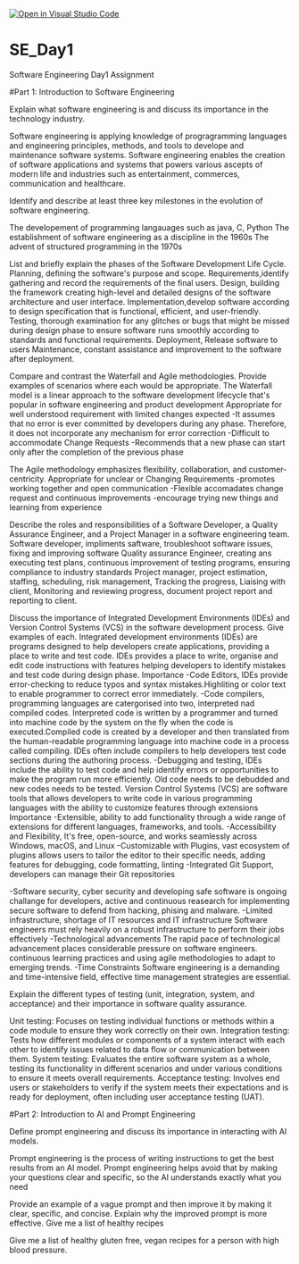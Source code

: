 [![Open in Visual Studio Code](https://classroom.github.com/assets/open-in-vscode-2e0aaae1b6195c2367325f4f02e2d04e9abb55f0b24a779b69b11b9e10269abc.svg)](https://classroom.github.com/online_ide?assignment_repo_id=18404057&assignment_repo_type=AssignmentRepo)
# SE_Day1
Software Engineering Day1 Assignment

#Part 1: Introduction to Software Engineering

Explain what software engineering is and discuss its importance in the technology industry.

Software engineering is applying knowledge of progragramming languages and engineering principles, methods, and tools to develope and maintenance software systems.
Software engineering enables the creation of software applications and systems that powers various ascepts of modern life and industries such as entertainment, commerces, communication and healthcare.

Identify and describe at least three key milestones in the evolution of software engineering.

The developement of programming langauages such as java, C, Python
The establishment of software engineering as a discipline in the 1960s
The advent of structured programming in the 1970s

List and briefly explain the phases of the Software Development Life Cycle.
Planning, defining the software's purpose and scope.
Requirements,identify gathering and record the requirements of the final users.
Design, building the framework creating high-level and detailed designs of the software architecture and user interface.
Implementation,develop software according to design specification that is functional, efficient, and user-friendly.
Testing, thorough examination for any glitches or bugs that might be missed during design phase to ensure software runs smoothly according to standards and functional requirements. 
Deployment, Release software to users
Maintenance, constant assistance and improvement to the software after deployment.

Compare and contrast the Waterfall and Agile methodologies. Provide examples of scenarios where each would be appropriate.
The Waterfall model is a linear approach to the software development lifecycle that's popular in software engineering and product development
Appropriate for well understood requirement with limited changes expected
-It assumes that no error is ever committed by developers during any phase. Therefore, it does not incorporate any mechanism for error correction
-Difficult to accommodate Change Requests
-Recommends that a new phase can start only after the completion of the previous phase

The Agile methodology emphasizes flexibility, collaboration, and customer-centricity.
Appropriate for unclear or Changing Requirements
-promotes working together and open communication
-Flexible accomadates change request and continuous improvements 
-encourage trying new things and learning from experience

Describe the roles and responsibilities of a Software Developer, a Quality Assurance Engineer, and a Project Manager in a software engineering team.
Software developer, impliments saftware, troubleshoot software issues, fixing and improving software
Quality assurance Engineer, creating ans executing test plans, continuous improvement of testing programs, ensuring compliance to industry standards 
Project manager, project estimation, staffing, scheduling, risk management, Tracking the progress, Liaising with client, Monitoring and reviewing progress, document project report and reporting to client. 

Discuss the importance of Integrated Development Environments (IDEs) and Version Control Systems (VCS) in the software development process. Give examples of each.
Integrated development environments (IDEs) are programs designed to help developers create applications, providing a place to write and test code. 
IDEs provides a place to write, organise and edit code instructions with features helping developers to identify mistakes and test code during design phase.
Importance
-Code Editors, IDEs provide error-checking to reduce typos and syntax mistakes.Highliting or color text to enable programmer to correct error immediately.
-Code compilers, programming languages are catergorised into two, interpreted nad compiled codes. Interpreted code is written by a programmer and turned into machine code by the system on the fly when the code is executed.Compiled code is created by a developer and then translated from the human-readable programming language into machine code in a process called compiling. IDEs often include compilers to help developers test code sections during the authoring process.
-Debugging and testing, IDEs include the ability to test code and help identify errors or opportunities to make the program run more efficiently. Old code needs to be debudded and new codes needs to be tested. 
Version Control Systems (VCS) are software tools that allows developers to write code in various programming languages with the ability to customize features through extensions
Importance
-Extensible, ability to add functionality through a wide range of extensions for different languages, frameworks, and tools.
-Accessibility and Flexibility, It's free, open-source, and works seamlessly across Windows, macOS, and Linux
-Customizable with Plugins, vast ecosystem of plugins allows users to tailor the editor to their specific needs, adding features for debugging, code formatting, linting
-Integrated Git Support, developers can manage their Git repositories


-Software security, cyber security and developing safe software is ongoing challange for developers, active and continuous reasearch for implementing secure software to defend from hacking, phising and malware.
-Limited infrastructure, shortage of IT resources and IT infrastructure Software engineers must rely heavily on a robust infrastructure to perform their jobs effectively
-Technological advancements The rapid pace of technological advancement places considerable pressure on software engineers. continuous learning practices and using agile methodologies to adapt to emerging trends.
-Time Constraints Software engineering is a demanding and time-intensive field, effective time management strategies are essential.

Explain the different types of testing (unit, integration, system, and acceptance) and their importance in software quality assurance.

Unit testing: Focuses on testing individual functions or methods within a code module to ensure they work correctly on their own.
Integration testing: Tests how different modules or components of a system interact with each other to identify issues related to data flow or communication between them.
System testing: Evaluates the entire software system as a whole, testing its functionality in different scenarios and under various conditions to ensure it meets overall requirements.
Acceptance testing:
Involves end users or stakeholders to verify if the system meets their expectations and is ready for deployment, often including user acceptance testing (UAT). 

#Part 2: Introduction to AI and Prompt Engineering


Define prompt engineering and discuss its importance in interacting with AI models.

Prompt engineering is the process of writing instructions to get the best results from an AI model. 
Prompt engineering helps avoid that by making your questions clear and specific, so the AI understands exactly what you need

Provide an example of a vague prompt and then improve it by making it clear, specific, and concise. Explain why the improved prompt is more effective.
Give me a list of healthy recipes

Give me a list of healthy gluten free, vegan recipes for a person with high blood pressure.
